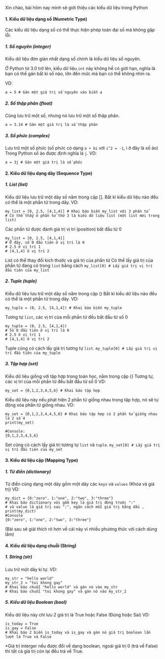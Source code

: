 Xin chào, bài hôm nay mình sẽ giới thiệu các kiểu dữ liệu trong Python
#### 1. Kiểu dữ liệu dạng số (Numetric Type)
Các kiểu dữ liệu dạng số có thể thực hiện phép toán đại số mà không gặp lỗi.
##### 1. Số nguyên (integer)
Kiểu dữ liệu đơn giản nhất dạng số chính là kiểu dữ liệu số nguyên.

Ở Python từ 3.0 trở lên, kiểu dữ liệu `int` này không hề có giới hạn, nghĩa là bạn có thể gán bất kì số nào, lớn đến mức mà bạn có thể không nhìn ra.

VD:
```
a = 5 # Gán một giá trị số nguyên vào biến a
```
##### 2. Số thập phân (float)
Cũng lưu trữ một số, nhưng nó lưu trữ một số thập phân.
```
a = 3.14 # Gán một giá trị là số thập phân 
```
##### 3. Số phức (complex)
Lưu trữ một số phức (số phức có dạng `a + bi` với `i^2 = -1`, i ở đây là số ảo)
Trong Python số ảo được định nghĩa là `j`.
VD:
```
a = 3j # Gán một giá trị là số phức
``` 
#### 2. Kiểu dữ liệu dạng dãy (Sequence Type)
##### 1. List (list)
Kiểu dữ liệu lưu trữ một dãy số nằm trong cặp [].
Bất kì kiểu dữ liệu nào đều có thể là một phần tử trong dãy.
VD: 
```
my_list = [0, 2.5, [4,1,4]] # Khai báo biến my_list với 3 phần tử
# Có thể thấy ở phần tử thứ 3 là kiểu dữ liệu list (một list mới trong list)
```
Các phần tử được đánh giá trị vị trí (position) bắt đầu từ 0
```
my_list = [0, 2.5, [4,1,4]]
# Ở đây, số 0 đầu tiên ở vị trí là 0
# 2.5 ở vị trí 1
# [4,1,4] ở vị trí 2
```
List có thể thay đổi kích thước và giá trị của phần tử
Có thể lấy giá trị của phần tử đang có trong `list` bằng cách
`my_list[0] # Lấy giá trị vị trí đầu tiên của my_list`
##### 2. Tuple (tuple)
Kiểu dữ liệu lưu trữ một dãy số nằm trong cặp ()
Bất kì kiểu dữ liệu nào đều có thể là một phần tử trong dãy.
VD:
```
my_tuple = (0, 2.5, [4,1,4]) # Khai báo biến my_tuple
```
Tương tự `list`, các vị trí của mỗi phần tử đều bắt đầu từ số 0
```
my_tuple = (0, 2.5, [4,1,4])
# Số 0 đầu tiên ở vị trí là 0
# 2.5 ở vị trí 1
# [4,1,4] ở vị trí 2
```
Tuple cũng có cách lấy giá trị tương tự `list`.
`my_tuple[0] # Lấy giá trị vị trí đầu tiên của my_tuple`
##### 3. Tập hợp (set)
Kiểu dữ liệu giống với tập hợp trong toán học, nằm trong cặp {}
Tương tự, các vị trí của mỗi phần tử đều bắt đầu từ số 0
VD:
```
my_set = {0,1,2,3,4,5,6} # Khai báo tập hợp
```
Kiểu dữ liệu này nếu phát hiện 2 phần tử giống nhau trong tập hợp, nó sẽ tự động xóa phần tử giống nhau.
VD:
```
my_set = {0,1,2,3,4,4,5,6} # Khai báo tập hợp có 2 phần tử giống nhau là 2 số 4
print(my_set)

#Console:
{0,1,2,3,4,5,6}
```
Set cũng có cách lấy giá trị tương tự `list` và `tuple`.
`my_set[0] # Lấy giá trị vị trí đầu tiên của my_set`
#### 3. Kiểu dử liệu cặp (Mapping Type)
##### 1. Từ điển (dictionary)
Từ điển cũng dạng một dãy gồm một dãy các `keys` và `values` (Khóa và giá trị)
VD:
```
my_dict = {0:"zero", 1:"one", 2:"two", 3:"three"}
# Khai báo dictionary với gồm key là giá trị đứng trước ":" 
# và value là giá trị sau ":", ngăn cách mỗi giá trị bằng dấu ,
print(my_dict)
#Console
{0:"zero", 1:"one", 2:"two", 3:"three"}
```
(Bài sau sẽ giải thích rõ hơn về cái này vì nhiều phương thức với cách dùng lắm)
#### 4. Kiểu dữ liệu dạng chuỗi (String)
##### 1. String (str)
Lưu trữ một dãy kí tự.
VD:
```
my_str = "hello world" 
my_str_2 = "toi khong gay"
# Khai báo chuỗi "hello world" và gán nó vào my_str
# Khai báo chuỗi "toi khong gay" và gán nó vào my_str_2
```
##### 5. Kiểu dữ liệu Boolean (bool)
Kiểu dữ liệu này chỉ lưu 2 giá trị là True hoặc False (Đúng hoặc Sai)
VD:
```
is_today = True
is_gay = False
# Khai báo 2 biến is_today và is_gay và gán nó giá trị boolean lần lượt là True và False
```
*Giá trị interger nếu được đổi về dạng boolean, ngoài giá trị 0 (trả về False) thì tất cả giá trị còn lại đều trả về True.

